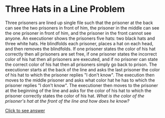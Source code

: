 # Three Hats in a Line Problem

Three prisoners are lined up single file such that the prisoner at the back can 
see the two prisoners in front of him, the prisoner in the middle can see the 
one prisoner in front of him, and the prisoner in the front cannot see anyone. 
An executioner shows the prisoners five hats: two black hats and three white 
hats. He blindfolds each prisoner, places a hat on each head, and then removes 
the blindfolds. If one prisoner states the color of his hat correctly then all 
prisoners are set free, if one prisoner states the incorrect color of his hat 
then all prisoners are executed, and if no prisoner can state the correct color 
of his hat then all prisoners simply go back to prison. The executioner starts 
at the back of the line and asks the last prisoner the color of his hat to 
which the prisoner replies "I don't know". The execution then moves to the 
middle prisoner and asks what color hat he has to which the prisoner replies 
"I don't know". The executioner then moves to the prisoner at the beginning of 
the line and asks for the color of his hat to which the prisoner correctly 
states the color of his hat. *What is the color of the prisoner's hat at the 
front of the line and how does he know?*

[Click to see answer](../answers/three_hats_in_line_answer.md)
